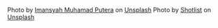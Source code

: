 <span>Photo by <a href="https://unsplash.com/@imansyahmp?utm_source=unsplash&amp;utm_medium=referral&amp;utm_content=creditCopyText">Imansyah Muhamad Putera</a> on <a href="https://unsplash.com/s/photos/face?utm_source=unsplash&amp;utm_medium=referral&amp;utm_content=creditCopyText">Unsplash</a></span>
<span>Photo by <a href="https://unsplash.com/@shotlist?utm_source=unsplash&amp;utm_medium=referral&amp;utm_content=creditCopyText">Shotlist</a> on <a href="https://unsplash.com/s/photos/face-black-and-white?utm_source=unsplash&amp;utm_medium=referral&amp;utm_content=creditCopyText">Unsplash</a></span>
